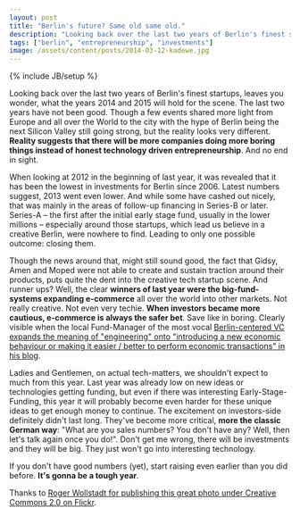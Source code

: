 ```yaml
---
layout: post
title: "Berlin's future? Same old same old."
description: "Looking back over the last two years of Berlin's finest startups, leaves you wonder, what the years 2014 and 2015 will hold for the scene. The last two years have not been good. Though a few events shared more light from Europe and all over the World to the city with the hype of  Berlin being the next Silicon Valley still going strong, but the reality looks very different. Reality suggests that there will be more companies doing more boring things instead of honest technology driven entrepreneurship. And no end in sight."
tags: ["berlin", "entrepreneurship", "investments"]
image: /assets/content/posts/2014-03-12-kadewe.jpg
---
```

{% include JB/setup %}

Looking back over the last two years of Berlin's finest startups, leaves you wonder, what the years 2014 and 2015 will hold for the scene. The last two years have not been good. Though a few events shared more light from Europe and all over the World to the city with the hype of  Berlin being the next Silicon Valley still going strong, but the reality looks very different. **Reality suggests that there will be more companies doing more boring things instead of honest technology driven entrepreneurship**. And no end in sight.

When looking at 2012 in the beginning of last year, it was revealed that it has been the lowest in investments for Berlin since 2006. Latest numbers suggest, 2013 went even lower. And while some have cashed out nicely, that was mainly in the areas of follow-up financing in Series-B or later. Series-A – the first after the initial early stage fund, usually in the lower millions – especially around those startups, which lead us believe in a creative Berlin, were nowhere to find. Leading to only one possible outcome: closing them.

Though the news around that, might still sound good, the fact that Gidsy, Amen and Moped were not able to create and sustain traction around their products, puts quite the dent into the creative tech startup scene. And runner ups? Well, the clear **winners of last year were the big-fund-systems expanding e-commerce** all over the world into other markets. Not really creative. Not even very techie. **When investors became more cautious, e-commerce is always the safer bet**. Save like in boring. Clearly visible when the local Fund-Manager of the most vocal [Berlin-centered VC expands the meaning of "engineering" onto "introducing a new economic behaviour or making it easier / better to perform economic transactions" in his blog](http://berlinvc.com/2014/01/29/we-only-invest-in-real-technology-nein/).

Ladies and Gentlemen, on actual tech-matters, we shouldn't expect to much from this year. Last year was already low on new ideas or technologies getting funding, but even if there was interesting Early-Stage-Funding, this year it will probably become even harder for these unique ideas to get enough money to continue. The excitement on investors-side definitely didn't last long. They've become more critical, **more the classic German way**: "What are you sales numbers? You don't have any? Well, then let's talk again once you do!". Don't get me wrong, there will be investments and they will be big. They just won't go into interesting technology.

If you don't have good numbers (yet), start raising even earlier than you did before. **It's gonna be a tough year**.

Thanks to [Roger Wollstadt for publishing this great photo under Creative Commons 2.0 on Flickr](http://www.flickr.com/photos/24736216@N07/3337738283/).
